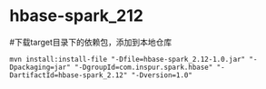 # hbase-spark_212
#下载target目录下的依赖包，添加到本地仓库
```
mvn install:install-file "-Dfile=hbase-spark_2.12-1.0.jar" "-Dpackaging=jar" "-DgroupId=com.inspur.spark.hbase" "-DartifactId=hbase-spark_2.12" "-Dversion=1.0"
```
